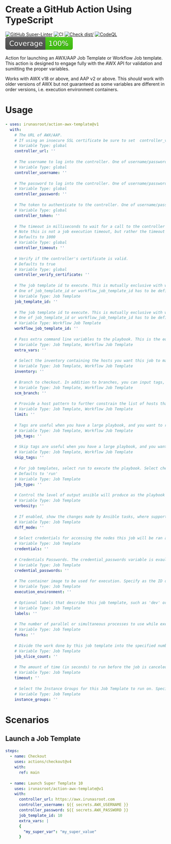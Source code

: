 # Create a GitHub Action Using TypeScript

[![GitHub Super-Linter](https://github.com/irunasroot/action-awx-template/actions/workflows/linter.yml/badge.svg)](https://github.com/super-linter/super-linter)
![CI](https://github.com/irunasroot/action-awx-template/actions/workflows/ci.yml/badge.svg)
[![Check dist/](https://github.com/irunasroot/action-awx-template/actions/workflows/check-dist.yml/badge.svg)](https://github.com/irunasroot/action-awx-template/actions/workflows/check-dist.yml)
[![CodeQL](https://github.com/irunasroot/action-awx-template/actions/workflows/codeql-analysis.yml/badge.svg)](https://github.com/irunasroot/action-awx-template/actions/workflows/codeql-analysis.yml)
[![Coverage](./badges/coverage.svg)](./badges/coverage.svg)

Action for launching an AWX/AAP Job Template or Workflow Job template. This
action is designed to engage fully with the AWX API for validation and sumitting
the proper variables.

Works with AWX v18 or above, and AAP v2 or above. This _should_ work with older
versions of AWX but not guaranteed as some variables are different in order
versions, i.e. execution environment containers.

# Usage

```yaml
- uses: irunasroot/action-awx-template@v1
  with:
    # The URL of AWX/AAP.
    # If using an insecure SSL certificate be sure to set  controller_verify_certificate to false
    # Variable Type: global
    controller_url: ''

    # The username to log into the controller. One of username/password or token needs to be provided.
    # Variable Type: global
    controller_username: ''

    # The password to log into the controller. One of username/password or token needs to be provided.
    # Variable Type: global
    controller_password: ''

    # The token to authenticate to the controller. One of username/password or token needs to be provided.
    # Variable Type: global
    controller_token: ''

    # The timeout in milliseconds to wait for a call to the controller before erroring out.
    # Note this is not a job execution timeout, but rather the timeout of the actual API calls to the controller
    # Defaults to 1000
    # Variable Type: global
    controller_timeout: ''

    # Verify if the controller's certificate is valid.
    # Defaults to true
    # Variable Type: global
    controller_verify_certificate: ''

    # The job template id to execute. This is mutually exclusive with workflow_job_template_id
    # One of job_template_id or workflow_job_template_id has to be defined in order for the workflow to exeucte
    # Variable Type: Job Template
    job_template_id: ''

    # The job template id to execute. This is mutually exclusive with workflow_job_template_id
    # One of job_template_id or workflow_job_template_id has to be defined in order for the workflow to exeucte
    # Variable Type: Workflow Job Template
    workflow_job_template_id: ''

    # Pass extra command line variables to the playbook. This is the equivalent of using --extra-vars. The extra_vars variable is evaulated using JSON.parse so while its a string it needs to be a strifiy'd version of a JSON object.
    # Variable Type: Job Template, Workflow Job Template
    extra_vars: ''

    # Select the inventory containing the hosts you want this job to manage.
    # Variable Type: Job Template, Workflow Job Template
    inventory: ''

    # Branch to checkout. In addition to branches, you can input tags, commit
    # Variable Type: Job Template, Workflow Job Template
    scm_branch: ''

    # Provide a host pattern to further constrain the list of hosts that will be managed or affected by the playbook.
    # Variable Type: Job Template, Workflow Job Template
    limit: ''

    # Tags are useful when you have a large playbook, and you want to run a specific part of a play or task. Use commas to separate multiple tags.
    # Variable Type: Job Template, Workflow Job Template
    job_tags: ''

    # Skip tags are useful when you have a large playbook, and you want to skip specific parts of a play or task. Use commas to separate multiple tags.
    # Variable Type: Job Template, Workflow Job Template
    skip_tags: ''

    # For job templates, select run to execute the playbook. Select check to only check playbook syntax, test environment setup, and report problems without executing the playbook. Can only be one of 'run', or 'check'
    # Defaults to 'run'
    # Variable Type: Job Template
    job_type: ''

    # Control the level of output ansible will produce as the playbook executes. Can only be one of 0-5.
    # Variable Type: Job Template
    verbosity: ''

    # If enabled, show the changes made by Ansible tasks, where supported.
    # Variable Type: Job Template
    diff_mode: ''

    # Select credentials for accessing the nodes this job will be ran against. Specify as a list of ID's seperated by commas.
    # Variable Type: Job Template
    credentials: ''

    # Credentials Passwords. The credential_passwords variable is evaulated using JSON.parse so while its a string it needs to be a strifiy'd version of a JSON object.
    # Variable Type: Job Template
    credential_passwords: ''

    # The container image to be used for execution. Specify as the ID of the EE.
    # Variable Type: Job Template
    execution_environment: ''

    # Optional labels that describe this job template, such as 'dev' or 'test'. Specify as a list of ID's seperated by commas.
    # Variable Type: Job Template
    labels: ''

    # The number of parallel or simultaneous processes to use while executing the playbook.
    # Variable Type: Job Template
    forks: ''

    # Divide the work done by this job template into the specified number of job slices, each running the same tasks against a portion of the inventory.
    # Variable Type: Job Template
    job_slice_count: ''

    # The amount of time (in seconds) to run before the job is canceled.
    # Variable Type: Job Template
    timeout: ''

    # Select the Instance Groups for this Job Template to run on. Specify as a list of ID's seperated by commas.
    # Variable Type: Job Template
    instance_groups: ''
```

# Scenarios

## Launch a Job Template

```yaml
steps:
  - name: Checkout
    uses: actions/checkout@v4
    with:
      ref: main

  - name: Launch Super Template 10
    uses: irunasroot/action-awx-template@v1
    with:
      controller_url: https://awx.irunasroot.com
      controller_username: ${{ secrets.AWX_USERNAME }}
      controller_password: ${{ secrets.AWX_PASSWORD }}
      job_template_id: 10
      extra_vars: |
      {
        "my_super_var": "my_super_value"
      }
```
